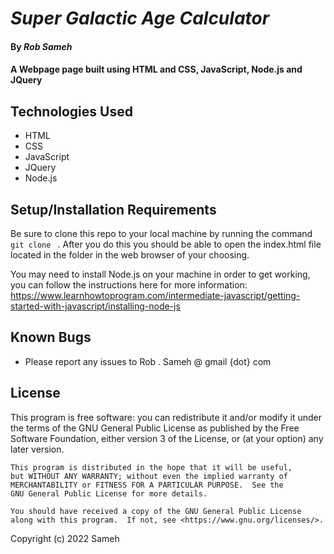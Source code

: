 # _Super Galactic Age Calculator_

#### By _Rob Sameh_

#### A Webpage page built using HTML and CSS, JavaScript, Node.js and JQuery

## Technologies Used

* HTML
* CSS
* JavaScript
* JQuery
* Node.js

## Setup/Installation Requirements

Be sure to clone this repo to your local machine by running the command `git clone `<INSERT URL> . After you do this you should be able to open the index.html file located in the <FOLDER> folder in the web browser of your choosing. 

You may need to install Node.js on your machine in order to get working, you can follow the instructions here for more information: https://www.learnhowtoprogram.com/intermediate-javascript/getting-started-with-javascript/installing-node-js

<Add NPM instructions>

## Known Bugs

* Please report any issues to Rob . Sameh @ gmail {dot} com

## License

 This program is free software: you can redistribute it and/or modify
    it under the terms of the GNU General Public License as published by
    the Free Software Foundation, either version 3 of the License, or
    (at your option) any later version.

    This program is distributed in the hope that it will be useful,
    but WITHOUT ANY WARRANTY; without even the implied warranty of
    MERCHANTABILITY or FITNESS FOR A PARTICULAR PURPOSE.  See the
    GNU General Public License for more details.

    You should have received a copy of the GNU General Public License
    along with this program.  If not, see <https://www.gnu.org/licenses/>.

Copyright (c) 2022 Sameh